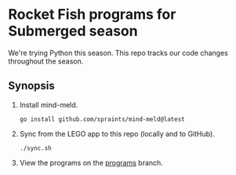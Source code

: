 # Rocket Fish programs for Submerged season

We're trying Python this season. This repo tracks our code changes throughout the season.

## Synopsis

1. Install mind-meld.

   ```
   go install github.com/spraints/mind-meld@latest
   ```

1. Sync from the LEGO app to this repo (locally and to GitHub).

    ```
    ./sync.sh
    ```
    
1. View the programs on the [programs](https://github.com/fll-21449/submerged/tree/programs) branch.
